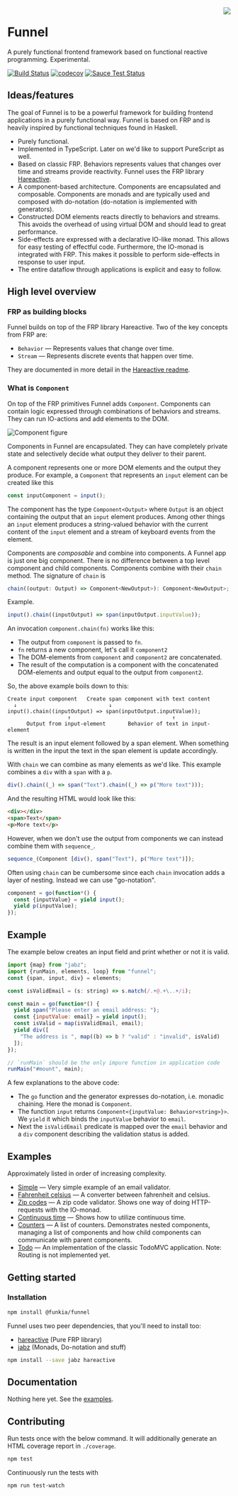 <img align="right" src="https://avatars0.githubusercontent.com/u/21360882?v=3&s=200">

# Funnel

A purely functional frontend framework based on functional reactive
programming. Experimental.

[![Build Status](https://travis-ci.org/Funkia/funnel.svg?branch=master)](https://travis-ci.org/Funkia/funnel)
[![codecov](https://codecov.io/gh/Funkia/funnel/branch/master/graph/badge.svg)](https://codecov.io/gh/Funkia/funnel)
[![Sauce Test Status](https://saucelabs.com/browser-matrix/funnel.svg)](https://saucelabs.com/u/funnel)

## Ideas/features

The goal of Funnel is to be a powerful framework for building frontend
applications in a purely functional way. Funnel is based on FRP and is
heavily inspired by functional techniques found in Haskell.

* Purely functional.
* Implemented in TypeScript. Later on we'd like to support PureScript
  as well.
* Based on classic FRP. Behaviors represents values that changes over
  time and streams provide reactivity. Funnel uses the FRP
  library [Hareactive](https://github.com/Funkia/hareactive).
* A component-based architecture. Components are encapsulated and
  composable. Components are monads and are typically used and
  composed with do-notation (do-notation is implemented with
  generators).
* Constructed DOM elements reacts directly to behaviors and streams.
  This avoids the overhead of using virtual DOM and should lead to
  great performance.
* Side-effects are expressed with a declarative IO-like monad. This
  allows for easy testing of effectful code. Furthermore, the IO-monad
  is integrated with FRP. This makes it possible to perform
  side-effects in response to user input.
* The entire dataflow through applications is explicit and easy to
  follow.

## High level overview

### FRP as building blocks

Funnel builds on top of the FRP library Hareactive. Two of the key
concepts from FRP are:

* `Behavior` — Represents values that change over time.
* `Stream` — Represents discrete events that happen over time.

They are documented in more detail in
the [Hareactive readme](https://github.com/Funkia/hareactive).

### What is `Component`

On top of the FRP primitives Funnel adds `Component`. Components can
contain logic expressed through combinations of behaviors and streams.
They can run IO-actions and add elements to the DOM.

![Component figure](https://rawgit.com/Funkia/funnel/master/component-figure.svg)

Components in Funnel are encapsulated. They can have completely
private state and selectively decide what output they deliver to their
parent.

A component
represents one or more DOM elements and the output they produce. For
example, a `Component` that represents an `input` element can be
created like this

```typescript
const inputComponent = input();
```

The component has the type `Component<Output>` where `Output` is an
object containing the output that an `input` element produces. Among
other things an `input` element produces a string-valued behavior with
the current content of the `input` element and a stream of keyboard
events from the element.

Components are _composable_ and combine into components. A Funnel app
is just one big component. There is no difference between a top level
component and child components. Components combine with their `chain`
method. The signature of `chain` is

```typescript
chain((output: Output) => Component<NewOutput>): Component<NewOutput>;
```

Example.

```typescript
input().chain((inputOutput) => span(inputOutput.inputValue));
```

An invocation `component.chain(fn)` works like this:

* The output from `component` is passed to `fn`.
* `fn` returns a new component, let's call it `component2`
* The DOM-elements from `component` and `component2` are concatenated.
* The result of the computation is a component with the concatenated
  DOM-elements and output equal to the output from `component2`.

So, the above example boils down to this:

```
Create input component   Create span component with text content
  ↓                             ↓
input().chain((inputOutput) => span(inputOutput.inputValue));
                   ↑                                ↑
      Output from input-element       Behavior of text in input-element
```

The result is an input element followed by a span element. When
something is written in the input the text in the span element is
update accordingly.

With `chain` we can combine as many elements as we'd like. This
example combines a `div` with a `span` with a `p`.

```typescript
div().chain((_) => span("Text").chain((_) => p("More text")));
```

And the resulting HTML would look like this:

```html
<div></div>
<span>Text</span>
<p>More text</p>
```

However, when we don't use the output from components we can instead
combine them with `sequence_`.

```typescript
sequence_(Component [div(), span("Text"), p("More text")]);
```

Often using `chain` can be cumbersome since each `chain` invocation
adds a layer of nesting. Instead we can use "go-notation".

```typescript
component = go(function*() {
  const {inputValue} = yield input();
  yield p(inputValue);
});
```

## Example

The example below creates an input field and print whether or not it
is valid.

```js
import {map} from "jabz";
import {runMain, elements, loop} from "funnel";
const {span, input, div} = elements;

const isValidEmail = (s: string) => s.match(/.+@.+\..+/i);

const main = go(function*() {
  yield span("Please enter an email address: ");
  const {inputValue: email} = yield input();
  const isValid = map(isValidEmail, email);
  yield div([
    "The address is ", map((b) => b ? "valid" : "invalid", isValid)
  ]);
});

// `runMain` should be the only impure function in application code
runMain("#mount", main);
```

A few explanations to the above code:

* The `go` function and the generator expresses do-notation, i.e.
  monadic chaining. Here the monad is `Component`.
* The function `input` returns `Component<{inputValue:
  Behavior<string>}>`. We `yield` it which binds the `inputValue`
  behavior to `email`.
* Next the `isValidEmail` predicate is mapped over the `email`
  behavior and a `div` component describing the validation status is
  added.

## Examples

Approximately listed in order of increasing complexity.

* [Simple](/examples/simple) — Very simple example of an
  email validator.
* [Fahrenheit celsius](/examples/fahrenheit-celsius) — A
  converter between fahrenheit and celsius.
* [Zip codes](/examples/zip-codes) — A zip code validator.
  Shows one way of doing HTTP-requests with the IO-monad.
* [Continuous time](/examples/continuous-time) —
  Shows how to utilize continuous time.
* [Counters](/examples/counters) — A list of counters.
  Demonstrates nested components, managing a list of components and
  how child components can communicate with parent components.
* [Todo](/examples/counters) — An implementation of the
  classic TodoMVC application. Note: Routing is not implemented yet.

## Getting started

### Installation

```sh
npm install @funkia/funnel
```

Funnel uses two peer dependencies, that you'll need to install too:

* [hareactive](https://github.com/Funkia/hareactive) (Pure FRP library)
* [jabz](https://github.com/Funkia/jabz) (Monads, Do-notation and
  stuff)

```sh
npm install --save jabz hareactive
```

## Documentation

Nothing here yet. See the [examples](#examples).

## Contributing

Run tests once with the below command. It will additionally generate
an HTML coverage report in `./coverage`.

```sh
npm test
```

Continuously run the tests with

```sh
npm run test-watch
```
